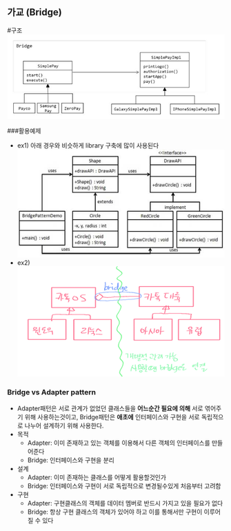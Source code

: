 ## 가교 (Bridge)

#구조
![bridge](images/bridge_ex.png)


###활용예제
- ex1) 아래 경우와 비슷하게 library 구축에 많이 사용된다
![bridge_ex1](images/bridge_ex1.jpg)
- ex2)
![bridge_ex2](images/bridge_ex2.png)

### Bridge vs Adapter pattern
- Adapter패턴은 서로 관계가 없었던 클래스들을 **어느순간 필요에 의해** 서로 엮어주기 위해 사용하는것이고, Bridge패턴은 **애초에** 인터페이스와 구현을 서로 독립적으로 나누어 설계하기 위해 사용한다.
- 목적
  - Adapter: 이미 존재하고 있는 객체를 이용해서 다른 객체의 인터페이스를 만들어준다
  - Bridge: 인터페이스와 구현을 분리
- 설계
  - Adapter: 이미 존재하는 클래스를 어떻게 활용할것인가  
  - Bridge: 인터페이스와 구현이 서로 독립적으로 변경될수있게 처음부터 고려함
- 구현
  - Adapter: 구현클래스의 객체를 데이터 멤버로 반드시 가지고 있을 필요가 없다
  - Bridge: 항상 구현 클래스의 객체가 있어야 하고 이를 통해서만 구현이 이루어질 수 있다